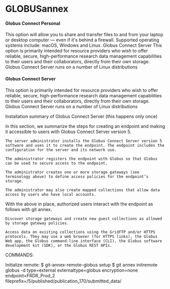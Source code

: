 # GLOBUSannex





#### Globus Connect Personal

This option will allow you to share and transfer files to and from your laptop or desktop computer — even if it's behind a firewall. Supported operating systems include: macOS, Windows and Linux.
Globus Connect Server
This option is primarily intended for resource providers who wish to offer reliable, secure, high-performance research data management capabilities to their users and their collaborators, directly from their own storage. Globus Connect Server runs on a number of Linux distributions



#### Globus Connect Server

This option is primarily intended for resource providers who wish to offer reliable, secure, high-performance research data management capabilities to their users and their collaborators, directly from their own storage. Globus Connect Server runs on a number of Linux distributions


Installation summary of Globus Connect Server (this happens only once)

In this section, we summarize the steps for creating an endpoint and making it accessible to users with Globus Connect Server version 5.

    The server administrator installs the Globus Connect Server version 5 software and uses it to create the endpoint. The endpoint includes the configuration for the server and its network use.

    The administrator registers the endpoint with Globus so that Globus can be used to secure access to the endpoint.

    The administrator creates one or more storage gateways (see terminology above) to define access policies for the endpoint’s storage.

    The administrator may also create mapped collections that allow data access by users who have local accounts.



With the above in place, authorized users interact with the endpoint as follows with git annex.

    Discover storage gateways and create new guest collections as allowed by storage gateway policies.

    Access data on existing collections using the GridFTP and/or HTTPS protocols. They may use a web browser (for HTTPS links), the Globus Web app, the Globus command-line interface (CLI), the Globus software development kit (SDK), or the Globus REST APIs.






COMMANDS:

Initialize remote:
$ git-annex-remote-globus setup
$ git annex initremote globus -d  type=external externaltype=globus encryption=none endpoint=FRDR_Prod_2 fileprefix=/5/published/publication_170/submitted_data/